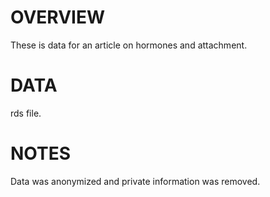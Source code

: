 # OVERVIEW

These is data for an article on hormones and attachment.

# DATA

rds file. 

# NOTES

Data was anonymized and private information was removed.
